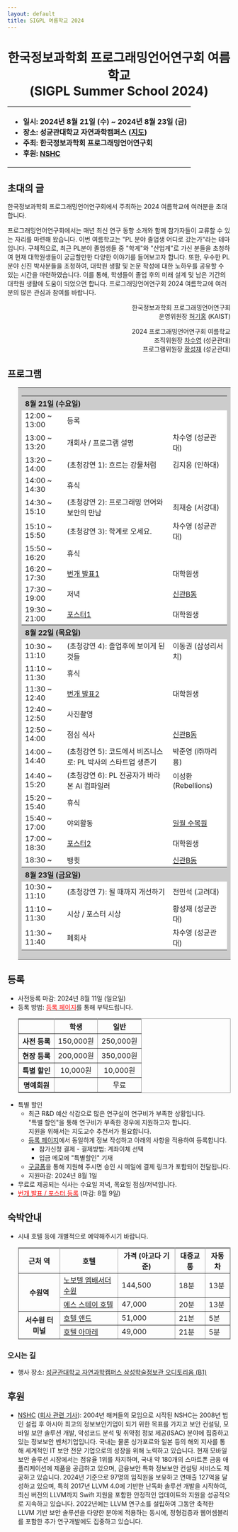 ```yaml
---
layout: default
title: SIGPL 여름학교 2024
---
```


<h1>
<center>
한국정보과학회 프로그래밍언어연구회 여름학교
<br> (SIGPL Summer School 2024)
</center>
</h1>
<center><table><tbody><tr><th align="left">
<ul>
<li>
    일시: 2024년 8월 21일 (수) ~ 2024년 8월 23일 (금)
</li><li>
    장소: 성균관대학교 자연과학캠퍼스 (<a href="https://www.skku.edu/skku/about/campusInfo/location02.do">지도</a>)
</li><li>
    주최: 한국정보과학회 프로그래밍언어연구회
</li><li>
    후원: <a href="https://www.nshc.net/">NSHC</a>
</li>
</ul>
</th></tr></tbody></table>
</center>

<h2>초대의 글</h2>

<p>
  한국정보과학회 프로그래밍언어연구회에서 주최하는 2024 여름학교에 여러분을 초대합니다.
</p>

<p>
프로그래밍언어연구회에서는 매년 최신 연구 동향 소개와 함께 참가자들이 교류할 수 있는 자리를 마련해 왔습니다.
이번 여름학교는 "PL 분야 졸업생 어디로 갔는가"라는 테마입니다.
구체적으로, 최근 PL분야 졸업생들 중 "학계"와 "산업계"로 가신 분들을 초청하여 현재 대학원생들이 궁금할만한 다양한 이야기를 들어보고자 합니다.
또한, 우수한 PL 분야 신진 박사분들을 초청하여, 대학원 생활 및 논문 작성에 대한 노하우를 공유할 수 있는 시간을 마련하였습니다.
이를 통해, 학생들이 졸업 후의 미래 설계 및 남은 기간의 대학원 생활에 도움이 되었으면 합니다.
프로그래밍언어연구회 2024 여름학교에 여러분의 많은 관심과 참여를 바랍니다.
</p>
<p style="text-align: right">
한국정보과학회 프로그래밍언어연구회 <br>
운영위원장 <a href="https://kihongheo.kaist.ac.kr">허기홍</a> (KAIST)
</p>

<p style="text-align: right">
2024 프로그래밍언어연구회 여름학교<br>
조직위원장 <a href="https://sal.skku.edu/">차수영</a> (성균관대)<br>
프로그램위원장 <a href="https://softsec.skku.edu/">황성재</a> (성균관대)
</p>

<h2>프로그램</h2>

<ul>
  <table border="0" cellspacing="0">
  <tbody><tr><td bgcolor="#cccccc">
  <table border="0" cellspacing="1pt">
<tbody>
  <tr><th colspan="3" align="left"> 8월 21일 (수요일) </th></tr>
  <tr><td bgcolor="white"> 12:00 ~ 13:00 </td> <td bgcolor="white"> 등록 </td><td bgcolor="white"> </td></tr>
  <tr><td bgcolor="white"> 13:00 ~ 13:20 </td> <td bgcolor="white"> 개회사 / 프로그램 설명 </td><td bgcolor="white">차수영 (성균관대)</td></tr>
  <tr><td bgcolor="white"> 13:20 ~ 14:00 </td> <td bgcolor="white"> (초청강연 1): 흐르는 강물처럼 </td><td bgcolor="white">김지응 (인하대)</td></tr>
  <tr><td bgcolor="white"> 14:00 ~ 14:30 </td> <td bgcolor="white"> 휴식 </td><td bgcolor="white"> </td></tr>
  <tr><td bgcolor="white"> 14:30 ~ 15:10 </td> <td bgcolor="white"> (초청강연 2): 프로그래밍 언어와 보안의 만남 </td><td bgcolor="white"> 최재승 (서강대)</td></tr>
  <tr><td bgcolor="white"> 15:10 ~ 15:50 </td> <td bgcolor="white"> (초청강연 3): 학계로 오세요. </td><td bgcolor="white"> 차수영 (성균관대)</td></tr>
  <tr><td bgcolor="white"> 15:50 ~ 16:20 </td> <td bgcolor="white"> 휴식 </td><td bgcolor="white"> </td></tr>
  <tr><td bgcolor="white"> 16:20 ~ 17:30 </td> <td bgcolor="white"> <a href="./lightening">번개 발표1</a> </td><td bgcolor="white">대학원생</td></tr>
  <tr><td bgcolor="white"> 17:30 ~ 19:00 </td> <td bgcolor="white"> 저녁 </td><td bgcolor="white"> <a href="https://map.naver.com/p/entry/place/21145911?placePath=%2Fhome&c=15.00,0,0,0,dh"> 신관B동 </a></td></tr>
  <tr><td bgcolor="white"> 19:30 ~ 21:00 </td> <td bgcolor="white"> <a href="./poster"> 포스터1 </a> </td><td bgcolor="white"> 대학원생 </td></tr>

  <tr><th colspan="3" align="left"> 8월 22일 (목요일) </th></tr>
  <tr><td bgcolor="white"> 10:30 ~ 11:10 </td> <td bgcolor="white"> (초청강연 4): 졸업후에 보이게 된 것들 </td><td bgcolor="white"> 이동권 (삼성리서치)</td></tr>
  <tr><td bgcolor="white"> 11:10 ~ 11:30 </td> <td bgcolor="white"> 휴식 </td><td bgcolor="white"> </td></tr>
  <tr><td bgcolor="white"> 11:30 ~ 12:40 </td> <td bgcolor="white"> <a href="./lightening">번개 발표2</a> </td><td bgcolor="white"> 대학원생 </td></tr>
  <tr><td bgcolor="white"> 12:40 ~ 12:50 </td> <td bgcolor="white"> 사진촬영 </td><td bgcolor="white"> </td></tr>
  <tr><td bgcolor="white"> 12:50 ~ 14:00 </td> <td bgcolor="white"> 점심 식사 </td><td bgcolor="white"> <a href="https://map.naver.com/p/entry/place/21145911?placePath=%2Fhome&c=15.00,0,0,0,dh"> 신관B동 </a> </td></tr>
  <tr><td bgcolor="white"> 14:00 ~ 14:40 </td> <td bgcolor="white"> (초청강연 5): 코드에서 비즈니스로: PL 박사의 스타트업 생존기 </td><td bgcolor="white"> 박준영 (㈜까리용)</td></tr>
  <tr><td bgcolor="white"> 14:40 ~ 15:20 </td> <td bgcolor="white"> (초청강연 6): PL 전공자가 바라본 AI 컴파일러 </td><td bgcolor="white"> 이성환 (Rebellions)</td></tr>
  <tr><td bgcolor="white"> 15:20 ~ 15:40 </td> <td bgcolor="white"> 휴식 </td><td bgcolor="white"> </td></tr>
  <tr><td bgcolor="white"> 15:40 ~ 17:00 </td> <td bgcolor="white"> 야외활동 </td><td bgcolor="white"> <a href="https://map.naver.com/p/entry/place/1751677198?lng=126.9760421&lat=37.2883577&placePath=%2Fhome&entry=plt&searchType=place&c=15.00,0,0,0,dh"> 일월 수목원</a> </td></tr>
  <tr><td bgcolor="white"> 17:00 ~ 18:30 </td> <td bgcolor="white"> <a href="./poster"> 포스터2 </a> </td><td bgcolor="white"> 대학원생 </td></tr>
  <tr><td bgcolor="white"> 18:30 ~ </td> <td bgcolor="white"> 뱅큇 </td><td bgcolor="white"> <a href="https://map.naver.com/p/entry/place/21145911?placePath=%2Fhome&c=15.00,0,0,0,dh"> 신관B동 </a> </td></tr>

  <tr><th colspan="3" align="left"> 8월 23일 (금요일) </th></tr>
  <tr><td bgcolor="white"> 10:30 ~ 11:10 </td> <td bgcolor="white"> (초청강연 7): 될 때까지 개선하기 </td><td bgcolor="white"> 전민석 (고려대)</td></tr>
  <tr><td bgcolor="white"> 11:10 ~ 11:30 </td> <td bgcolor="white"> 시상 / 포스터 시상 </td><td bgcolor="white"> 황성재 (성균관대) </td></tr>
  <tr><td bgcolor="white"> 11:30 ~ 11:40 </td> <td bgcolor="white"> 폐회사 </td><td bgcolor="white"> 차수영 (성균관대) </td></tr>
</tbody>
  </table></td></tr></tbody></table>
</ul>

<h2>등록</h2>

<ul>
  <li> 사전등록 마감: 2024년 8월 11일 (일요일)</li>
  <li> 등록 방법: <a href="https://www.kiise.or.kr/conference/conf/154/"><font color="red">등록 페이지</font></a>를 통해 부탁드립니다.
  <table border="1" bordercolor="#a0a0a0" cellspacing="0">
  <tbody><tr><th>&nbsp;</th><th>학생</th><th>일반</th></tr>
  <tr align="center"><th>사전 등록 </th><td>150,000원</td><td>250,000원</td></tr>
  <tr align="center"><th>현장 등록 </th><td>200,000원</td><td>350,000원</td></tr>
  <tr align="center"><th>특별 할인 </th><td>10,000원</td><td>10,000원</td></tr>
  <tr align="center"><th>명예회원 </th><td></td><td>무료</td></tr>
  </tbody></table>
  </li>
  <li>
    특별 할인
    <ul>
        <li>최근 R&D 예산 삭감으로 많은 연구실이 연구비가 부족한 상황입니다. <br>"특별 할인"을 통해 연구비가 부족한 경우에 지원하고자 합니다. <br>지원을 위해서는 지도교수 추천서가 필요합니다.</li>
        <li><a href="https://www.kiise.or.kr/conference/conf/154/">등록 페이지</a>에서 동일하게 정보 작성하고 아래의 사항을 적용하여 등록합니다.
            <ul>
                <li> 참가신청 결제 - 결제방법: 계좌이체 선택 </li>
                <li> 입금 메모에 "특별할인" 기재</li>
            </ul>
        </li>
        <li><a href="https://docs.google.com/forms/d/e/1FAIpQLSeWs3ttyiVR5dyFEh9_Vqkj8zXNjNc42ebUlobZv7mbQZtkQA/viewform?usp=sf_link">구글폼</a>을 통해 지원해 주시면 승인 시 메일에 결제 링크가 포함되어 전달됩니다.</li>
        <li>지원마감: 2024년 8월 1일</li>
    </ul>
  </li>
  <li>무료로 제공되는 식사는 수요일 저녁, 목요일 점심/저녁입니다.</li>

  <li><a href="https://docs.google.com/forms/d/e/1FAIpQLSfiQh6Mr8xHUi156n55Sgm8MJdeGEDibdPzC_SNuN_fNLyJRw/viewform"><font color="red">번개 발표 / 포스터 등록</font></a> (마감: 8월 9일)</li>
</ul>

<h2>숙박안내</h2>
<ul>
  <li>시내 호텔 등에 개별적으로 예약해주시기 바랍니다.</li>
  <table border="1" bordercolor="#a0a0a0"  cellspacing="0">
  <tbody>
      <tr><th>근처 역</th><th>호텔</th><th>가격 (아고다 기준)</th><th>대중교통</th><th>자동차</th></tr>
      <tr><th rowspan="2" style="text-align: center; vertical-align: middle;"> 수원역 </th><td> <a href="https://www.ambatel.com/novotel/suwon">노보텔 엠배서더 수원</a> </td><td> 144,500 </td><td> 18분 </td><td> 13분 </td></tr>
      <tr><td> <a href="http://www.suwonstayhotel.com/">에스 스테이 호텔</a> </td><td> 47,000 </td><td> 20분 </td><td> 13분 </td></tr>
  </tbody>
  <tbody>
      <tr><th rowspan="2" style="text-align: center; vertical-align: middle;"> 서수원 터미널 </th><td> <a href="https://and.jalib.site/"> 호텔 앤드</a> </td><td> 51,000 </td><td> 21분 </td><td> 5분 </td></tr>
      <tr><td> <a href="http://suwonamare.com/"> 호텔 아마레 </a> </td><td> 49,000 </td><td> 21분 </td><td> 5분 </td></tr>
  </tbody>
  </table>
</ul>

<h3>오시는 길</h3>
<ul>
  <li> 행사 장소: <a href="https://naver.me/FxLCt92i">성균관대학교 자연과학캠퍼스 삼성학술정보관 오디토리움 (B1)</a></li>
</ul>


<h2>후원</h2>

<ul>
    <li><a href="https://www.nshc.net/">NSHC</a> (<a href="https://www.dailysecu.com/news/articleView.html?idxno=141885">회사 관련 기사</a>): 2004년 해커들의 모임으로 시작된 NSHC는 2008년 법인 설립 후 아시아 최고의 정보보안기업이 되기 위한 목표를 가지고 보안 컨설팅, 모바일 보안 솔루션 개발, 악성코드 분석 및 취약점 정보 제공(ISAC) 분야에 집중하고 있는 정보보안 벤처기업입니다. 국내는 물론 싱가포르와 일본 등의 해외 지사를 통해 세계적인 IT 보안 전문 기업으로의 성장을 위해 노력하고 있습니다. 현재 모바일 보안 솔루션 시장에서는 점유율 1위를 차지하며, 국내 약 180개의 스마트폰 금융 애플리케이션에 제품을 공급하고 있으며, 금융보안 특화 정보보안 컨설팅 서비스도 제공하고 있습니다. 2024년 기준으로 97명의 임직원을 보유하고 연매출 127억을 달성하고 있으며, 특히 2017년 LLVM 4.0에 기반한 난독화 솔루션 개발을 시작하여, 최신 버전의 LLVM까지 Swift 지원을 포함한 안정적인 업데이트와 지원을 성공적으로 지속하고 있습니다. 2022년에는 LLVM 연구소를 설립하여 그동안 축적한 LLVM 기반 보안 솔루션을 다양한 분야에 적용하는 동시에, 정형검증과 웹어셈블리를 포함한 추가 연구개발에도 집중하고 있습니다.</li>
</ul>